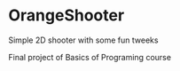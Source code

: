 # OrangeShooter
Simple 2D shooter with some fun tweeks

Final project of Basics of Programing course
